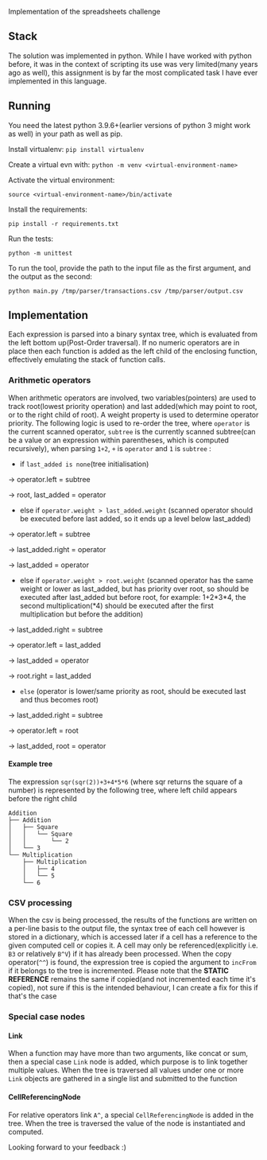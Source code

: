Implementation of the spreadsheets challenge

## Stack

The solution was implemented in python. While I have worked with python before, it was in the context
of scripting its use was very limited(many years ago as well), this assignment is by far the most complicated task I have ever implemented in this language. 

## Running
You need the latest python 3.9.6+(earlier versions of python 3 might work as well) in your path as well as pip.

Install virtualenv:
`pip install virtualenv`

Create a virtual evn with:
`python -m venv <virtual-environment-name>` 

Activate the virtual environment:

`source <virtual-environment-name>/bin/activate`

Install the requirements:

`pip install -r requirements.txt`

Run the tests:

`python -m unittest`

To run the tool, provide the path to the input file as the first argument, and the output as the second:

`python main.py /tmp/parser/transactions.csv /tmp/parser/output.csv`


## Implementation
Each expression is parsed into a binary syntax tree, which is evaluated from the left bottom up(Post-Order traversal). 
If no numeric operators are in place then each function is added as the left child of the enclosing function, effectively
emulating the stack of function calls. 

### Arithmetic operators
When arithmetic operators are involved, two variables(pointers) are used to track root(lowest priority operation) and 
last added(which may point to root, or to the right child of root). A weight property is used to determine operator 
priority. The following logic is used to re-order the tree, where `operator` is the current scanned operator, `subtree`
is the currently scanned subtree(can be a value or an expression within parentheses, which is computed recursively), 
when parsing `1+2`, `+` is `operator` and `1` is `subtree` :

* if `last_added is none`(tree initialisation) 

 -> operator.left = subtree 

 -> root, last_added = operator

* else if `operator.weight > last_added.weight` (scanned operator should be executed before last added, so it ends up a level below last_added)

-> operator.left = subtree

-> last_added.right = operator

-> last_added = operator

* else if `operator.weight > root.weight` (scanned operator has the same weight or lower as last_added, but has priority
over root, so should be executed after last_added but before root, for example: 1+2\*3\*4, the second multiplication(*4)
should be executed after the first multiplication but before the addition)

-> last_added.right = subtree

-> operator.left = last_added

-> last_added = operator

-> root.right = last_added

* `else` (operator is lower/same priority as root, should be executed last and thus becomes root)

-> last_added.right = subtree

-> operator.left = root

-> last_added, root = operator

#### Example tree
The expression `sqr(sqr(2))+3+4*5*6` (where sqr returns the square of a number) is represented by the following tree,
where left child appears before the right child

```
Addition
├── Addition
│   ├── Square
│   │   └── Square
│   │       └── 2
│   └── 3
└── Multiplication
    ├── Multiplication
    │   ├── 4
    │   └── 5
    └── 6
```

### CSV processing
When the csv is being processed, the results of the functions are written on a per-line basis to the output file, 
the syntax tree of each cell however is stored in a dictionary, which is accessed later if a cell has a reference to the
given computed cell or copies it. A cell may only be referenced(explicitly i.e. `B3` or relatively `B^V`) if it has
already been processed. When the copy operator(`^^`) is found, the expression tree is copied the argument to `incFrom`
if it belongs to the tree is incremented. Please note that the <b>STATIC REFERENCE</b> remains the same if copied(and 
not incremented each time it's copied), not sure if this is the intended behaviour, I can create a fix for this if
that's the case

### Special case nodes

#### Link
When a function may have more than two arguments, like concat or sum, then a special case `Link` node is added, 
which purpose is to link together multiple values. When the tree is traversed all values under one or more `Link` objects
are gathered in a single list and submitted to the function

#### CellReferencingNode 
For relative operators link `A^`, a special `CellReferencingNode` is added in the tree. When the tree is traversed the
value of the node is instantiated and computed. 



Looking forward to your feedback :) 
